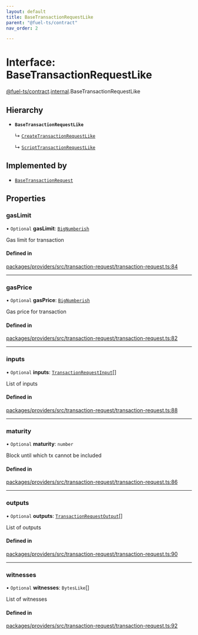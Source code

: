 ```yaml
---
layout: default
title: BaseTransactionRequestLike
parent: "@fuel-ts/contract"
nav_order: 2

---
```


# Interface: BaseTransactionRequestLike

[@fuel-ts/contract](../index.md).[internal](../namespaces/internal.md).BaseTransactionRequestLike

## Hierarchy

- **`BaseTransactionRequestLike`**

  ↳ [`CreateTransactionRequestLike`](internal-CreateTransactionRequestLike.md)

  ↳ [`ScriptTransactionRequestLike`](internal-ScriptTransactionRequestLike.md)

## Implemented by

- [`BaseTransactionRequest`](../classes/internal-BaseTransactionRequest.md)

## Properties

### gasLimit

• `Optional` **gasLimit**: [`BigNumberish`](../namespaces/internal.md#bignumberish)

Gas limit for transaction

#### Defined in

[packages/providers/src/transaction-request/transaction-request.ts:84](https://github.com/FuelLabs/fuels-ts/blob/master/packages/providers/src/transaction-request/transaction-request.ts#L84)

___

### gasPrice

• `Optional` **gasPrice**: [`BigNumberish`](../namespaces/internal.md#bignumberish)

Gas price for transaction

#### Defined in

[packages/providers/src/transaction-request/transaction-request.ts:82](https://github.com/FuelLabs/fuels-ts/blob/master/packages/providers/src/transaction-request/transaction-request.ts#L82)

___

### inputs

• `Optional` **inputs**: [`TransactionRequestInput`](../namespaces/internal.md#transactionrequestinput)[]

List of inputs

#### Defined in

[packages/providers/src/transaction-request/transaction-request.ts:88](https://github.com/FuelLabs/fuels-ts/blob/master/packages/providers/src/transaction-request/transaction-request.ts#L88)

___

### maturity

• `Optional` **maturity**: `number`

Block until which tx cannot be included

#### Defined in

[packages/providers/src/transaction-request/transaction-request.ts:86](https://github.com/FuelLabs/fuels-ts/blob/master/packages/providers/src/transaction-request/transaction-request.ts#L86)

___

### outputs

• `Optional` **outputs**: [`TransactionRequestOutput`](../namespaces/internal.md#transactionrequestoutput)[]

List of outputs

#### Defined in

[packages/providers/src/transaction-request/transaction-request.ts:90](https://github.com/FuelLabs/fuels-ts/blob/master/packages/providers/src/transaction-request/transaction-request.ts#L90)

___

### witnesses

• `Optional` **witnesses**: `BytesLike`[]

List of witnesses

#### Defined in

[packages/providers/src/transaction-request/transaction-request.ts:92](https://github.com/FuelLabs/fuels-ts/blob/master/packages/providers/src/transaction-request/transaction-request.ts#L92)
